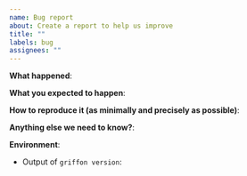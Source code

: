 ```yaml
---
name: Bug report
about: Create a report to help us improve
title: ""
labels: bug
assignees: ""
---
```


**What happened**:

**What you expected to happen**:

**How to reproduce it (as minimally and precisely as possible)**:

**Anything else we need to know?**:

**Environment**:

- Output of `griffon version`:
